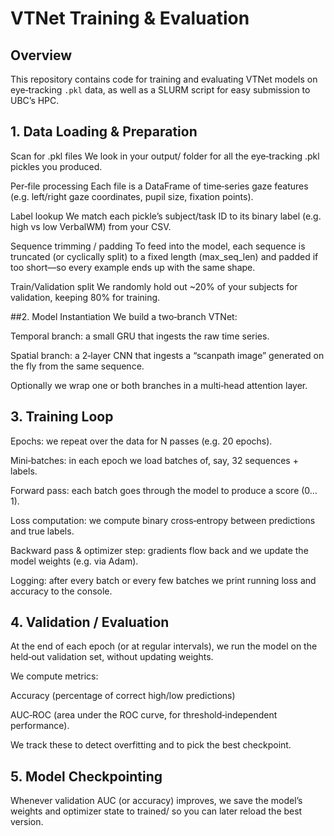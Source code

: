 # VTNet Training & Evaluation

## Overview
This repository contains code for training and evaluating VTNet models on eye‑tracking `.pkl` data, as well as a SLURM script for easy submission to UBC’s HPC.

## 1. Data Loading & Preparation
Scan for .pkl files
We look in your output/ folder for all the eye‑tracking .pkl pickles you produced.

Per‐file processing
Each file is a DataFrame of time‑series gaze features (e.g. left/right gaze coordinates, pupil size, fixation points).

Label lookup
We match each pickle’s subject/task ID to its binary label (e.g. high vs low VerbalWM) from your CSV.

Sequence trimming / padding
To feed into the model, each sequence is truncated (or cyclically split) to a fixed length (max_seq_len) and padded if too short—so every example ends up with the same shape.

Train/Validation split
We randomly hold out ~20% of your subjects for validation, keeping 80% for training.

##2. Model Instantiation
We build a two‑branch VTNet:

Temporal branch: a small GRU that ingests the raw time series.

Spatial branch: a 2‑layer CNN that ingests a “scanpath image” generated on the fly from the same sequence.

Optionally we wrap one or both branches in a multi‑head attention layer.

## 3. Training Loop
Epochs: we repeat over the data for N passes (e.g. 20 epochs).

Mini‑batches: in each epoch we load batches of, say, 32 sequences + labels.

Forward pass: each batch goes through the model to produce a score (0…1).

Loss computation: we compute binary cross‑entropy between predictions and true labels.

Backward pass & optimizer step: gradients flow back and we update the model weights (e.g. via Adam).

Logging: after every batch or every few batches we print running loss and accuracy to the console.

## 4. Validation / Evaluation
At the end of each epoch (or at regular intervals), we run the model on the held‑out validation set, without updating weights.

We compute metrics:

Accuracy (percentage of correct high/low predictions)

AUC‑ROC (area under the ROC curve, for threshold‑independent performance).

We track these to detect overfitting and to pick the best checkpoint.

## 5. Model Checkpointing
Whenever validation AUC (or accuracy) improves, we save the model’s weights and optimizer state to trained/ so you can later reload the best version.
